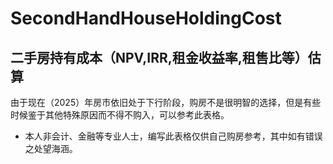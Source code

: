 # SecondHandHouseHoldingCost
## 二手房持有成本（NPV,IRR,租金收益率,租售比等）估算
由于现在（2025）年房市依旧处于下行阶段，购房不是很明智的选择，但是有些时候鉴于其他特殊原因而不得不购入，可以参考此表格。
* 本人非会计、金融等专业人士，编写此表格仅供自己购房参考，其中如有错误之处望海涵。  
